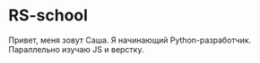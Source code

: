 # RS-school

Привет, меня зовут Саша. Я начинающий Python-разработчик. Параллельно изучаю JS и верстку.
